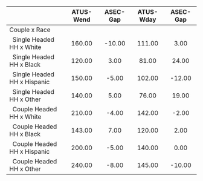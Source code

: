 
|                      |    ATUS-Wend |     ASEC-Gap |    ATUS-Wday |     ASEC-Gap |
| -------------------- | :----------: | :----------: | :----------: | :----------: |
| Couple x Race        |              |              |              |              |
| &nbsp;&nbsp;Single Headed HH x White |       160.00 |       -10.00 |       111.00 |         3.00 |
| &nbsp;&nbsp;Single Headed HH x Black |       120.00 |         3.00 |        81.00 |        24.00 |
| &nbsp;&nbsp;Single Headed HH x Hispanic |       150.00 |        -5.00 |       102.00 |       -12.00 |
| &nbsp;&nbsp;Single Headed HH x Other |       140.00 |         5.00 |        76.00 |        19.00 |
| &nbsp;&nbsp;Couple Headed HH x White |       210.00 |        -4.00 |       142.00 |        -2.00 |
| &nbsp;&nbsp;Couple Headed HH x Black |       143.00 |         7.00 |       120.00 |         2.00 |
| &nbsp;&nbsp;Couple Headed HH x Hispanic |       200.00 |        -5.00 |       140.00 |         0.00 |
| &nbsp;&nbsp;Couple Headed HH x Other |       240.00 |        -8.00 |       145.00 |       -10.00 |

